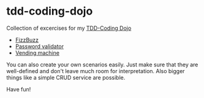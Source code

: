 # tdd-coding-dojo
Collection of excercises for my [TDD-Coding Dojo](https://gaddings.io/coding-dojo-for-tdd/)


* [FizzBuzz](FizzBuzz.md)
* [Password validator](Password_validator.md)
* [Vending machine](Vending_machine.md)

You can also create your own scenarios easily. Just make sure that they are well-defined and don't leave much room for interpretation.
Also bigger things like a simple CRUD service are possible.

Have fun!
